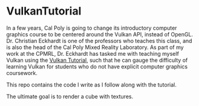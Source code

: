 # VulkanTutorial
In a few years, Cal Poly is going to change its introductory computer graphics course to be centered around the Vulkan API, instead of OpenGL. Dr. 
Christian Eckhardt is one of the professors who teaches this class, and is also the head of the Cal Poly Mixed Reality Laboratory. As part of my work
at the CPMRL, Dr. Eckhardt has tasked me with teaching myself Vulkan using the [Vulkan Tutorial](https://vulkan-tutorial.com/), such that he can
gauge the difficulty of learning Vulkan for students who do not have explicit computer graphics coursework.


This repo contains the code I write as I follow along with the tutorial.

The ultimate goal is to render a cube with textures.
